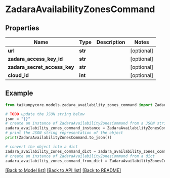 # ZadaraAvailabilityZonesCommand


## Properties

Name | Type | Description | Notes
------------ | ------------- | ------------- | -------------
**url** | **str** |  | [optional] 
**zadara_access_key_id** | **str** |  | [optional] 
**zadara_secret_access_key** | **str** |  | [optional] 
**cloud_id** | **int** |  | [optional] 

## Example

```python
from taikunpycore.models.zadara_availability_zones_command import ZadaraAvailabilityZonesCommand

# TODO update the JSON string below
json = "{}"
# create an instance of ZadaraAvailabilityZonesCommand from a JSON string
zadara_availability_zones_command_instance = ZadaraAvailabilityZonesCommand.from_json(json)
# print the JSON string representation of the object
print(ZadaraAvailabilityZonesCommand.to_json())

# convert the object into a dict
zadara_availability_zones_command_dict = zadara_availability_zones_command_instance.to_dict()
# create an instance of ZadaraAvailabilityZonesCommand from a dict
zadara_availability_zones_command_from_dict = ZadaraAvailabilityZonesCommand.from_dict(zadara_availability_zones_command_dict)
```
[[Back to Model list]](../README.md#documentation-for-models) [[Back to API list]](../README.md#documentation-for-api-endpoints) [[Back to README]](../README.md)


